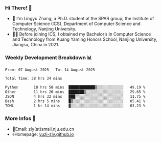 ### Hi There! 👋 
- 🐳 I'm Lingyu Zhang, a Ph.D. student at the SPAR group, the Institute of Computer Science (ICS), Department of Computer Science and Technology, Nanjing University.
- 🧑‍🎓 Before joining ICS, I obtained my Bachelor’s in Computer Science and Technology from Kuang Yaming Honors School, Nanjing University, Jiangsu, China in 2021.

### Weekly Development Breakdown :bar_chart:

<!--START_SECTION:waka-->

```txt
From: 07 August 2025 - To: 14 August 2025

Total Time: 38 hrs 34 mins

Python       18 hrs 58 mins  ████████████▒░░░░░░░░░░░░   49.19 %
Other        11 hrs 26 mins  ███████▒░░░░░░░░░░░░░░░░░   29.65 %
JSON         4 hrs 32 mins   ███░░░░░░░░░░░░░░░░░░░░░░   11.75 %
Bash         2 hrs 5 mins    █▒░░░░░░░░░░░░░░░░░░░░░░░   05.41 %
TOML         1 hr 14 mins    ▓░░░░░░░░░░░░░░░░░░░░░░░░   03.23 %
```

<!--END_SECTION:waka-->

<!--
### Github Contributions :octocat:

![](https://raw.githubusercontent.com/yuzi-zly/yuzi-zly/output/github-contribution-grid-snake.svg)              
-->

### More Infos 📖

- 📧Email: zly(at)smail.nju.edu.cn
- 🌀Homepage: [yuzi-zly.github.io](https://yuzi-zly.github.io/)
